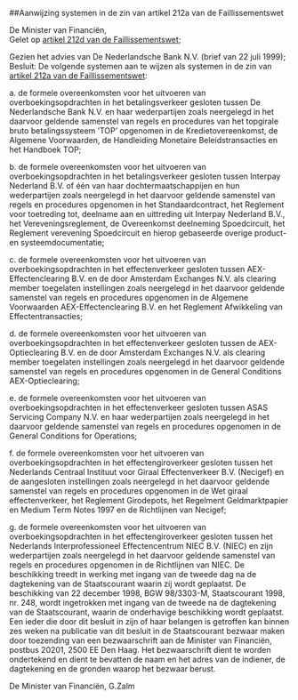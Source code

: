 <meta http-equiv='Content-Type' content='text/html; charset=utf-8' />

##Aanwijzing systemen in de zin van artikel 212a van de Faillissementswet

De Minister van Financiën,  
Gelet op [artikel 212d van de Faillissementswet](../../wet/faillissementswet/BWBR0001860/README.md);

Gezien het advies van De Nederlandsche Bank N.V. (brief van 22 juli 1999);
Besluit:     De volgende systemen aan te wijzen als systemen in de zin van [artikel 212a van de Faillissementswet](../../wet/faillissementswet/BWBR0001860/README.md): 

a. de formele overeenkomsten voor het uitvoeren van overboekingsopdrachten in het betalingsverkeer gesloten tussen De Nederlandsche Bank N.V. en haar wederpartijen zoals neergelegd in het daarvoor geldende samenstel van regels en procedures van het topgirale bruto betalingssysteem ’TOP’ opgenomen in de Kredietovereenkomst, de Algemene Voorwaarden, de Handleiding Monetaire Beleidstransacties en het Handboek TOP;  

b. de formele overeenkomsten voor het uitvoeren van overboekingsopdrachten in het betalingsverkeer gesloten tussen Interpay Nederland B.V. of één van haar dochtermaatschappijen en hun wederpartijen zoals neergelegd in het daarvoor geldende samenstel van regels en procedures opgenomen in het Standaardcontract, het Reglement voor toetreding tot, deelname aan en uittreding uit Interpay Nederland B.V., het Vereveningsreglement, de Overeenkomst deelneming Spoedcircuit, het Reglement verevening Spoedcircuit en hierop gebaseerde overige product- en systeemdocumentatie;  

c. de formele overeenkomsten voor het uitvoeren van overboekingsopdrachten in het effectenverkeer gesloten tussen AEX-Effectenclearing B.V. en de door Amsterdam Exchanges N.V. als clearing member toegelaten instellingen zoals neergelegd in het daarvoor geldende samenstel van regels en procedures opgenomen in de Algemene Voorwaarden AEX-Effectenclearing B.V. en het Reglement Afwikkeling van Effectentransacties;  

d. de formele overeenkomsten voor het uitvoeren van overboekingsopdrachten in het effectenverkeer gesloten tussen de AEX-Optieclearing B.V. en de door Amsterdam Exchanges N.V. als clearing member toegelaten instellingen zoals neergelegd in het daarvoor geldende samenstel van regels en procedures opgenomen in de General Conditions AEX-Optieclearing;  

e. de formele overeenkomsten voor het uitvoeren van overboekingsopdrachten in het effectenverkeer gesloten tussen ASAS Servicing Company N.V. en haar wederpartijen zoals neergelegd in het daarvoor geldende samenstel van regels en procedures opgenomen in de General Conditions for Operations;  

f. de formele overeenkomsten voor het uitvoeren van overboekingsopdrachten in het effectengiroverkeer gesloten tussen het Nederlands Centraal Instituut voor Giraal Effectenverkeer B.V. (Necigef) en de aangesloten instellingen zoals neergelegd in het daarvoor geldende samenstel van regels en procedures opgenomen in de Wet giraal effectenverkeer, het Reglement Girodepots, het Regelment Geldmarktpapier en Medium Term Notes 1997 en de Richtlijnen van Necigef;  

g. de formele overeenkomsten voor het uitvoeren van overboekingsopdrachten in het effectengiroverkeer gesloten tussen het Nederlands Interprofessioneel Effectencentrum NIEC B.V. (NIEC) en zijn wederpartijen zoals neergelegd in het daarvoor geldende samenstel van regels en procedures opgenomen in de Richtlijnen van NIEC.       De beschikking treedt in werking met ingang van de tweede dag na de dagtekening van de Staatscourant waarin zij wordt geplaatst. De beschikking van 22 december 1998, BGW 98/3303-M, Staatscourant 1998, nr. 248, wordt ingetrokken met ingang van de tweede na de dagtekening van de Staatscourant, waarin de onderhavige beschikking wordt geplaatst. Een ieder die door dit besluit in zijn of haar belangen is getroffen kan binnen zes weken na publicatie van dit besluit in de Staatscourant bezwaar maken door toezending van een bezwaarschrift aan de Minister van Financiën, postbus 20201, 2500 EE Den Haag. Het bezwaarschrift dient te worden ondertekend en dient te bevatten de naam en het adres van de indiener, de dagtekening en de gronden waarop het bezwaar berust.   

De 
Minister van Financiën, 
G.Zalm    
